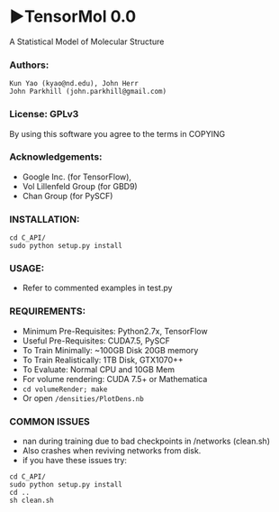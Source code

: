 # &#9658;TensorMol 0.0
A Statistical Model of Molecular Structure

### Authors:
	Kun Yao (kyao@nd.edu), John Herr
	John Parkhill (john.parkhill@gmail.com)

### License: GPLv3
By using this software you agree to the terms in COPYING

### Acknowledgements:
 - Google Inc. (for TensorFlow),
 - Vol Lillenfeld Group (for GBD9)
 - Chan Group (for PySCF)

### INSTALLATION:

```
cd C_API/
sudo python setup.py install
```

### USAGE:
 - Refer to commented examples in test.py

### REQUIREMENTS:
- Minimum Pre-Requisites: Python2.7x, TensorFlow
- Useful Pre-Requisites: CUDA7.5, PySCF
- To Train Minimally: ~100GB Disk 20GB memory
- To Train Realistically: 1TB Disk, GTX1070++
- To Evaluate: Normal CPU and 10GB Mem
- For volume rendering: CUDA 7.5+ or Mathematica
- ` cd volumeRender; make `
- Or open `/densities/PlotDens.nb`

### COMMON ISSUES
- nan during training due to bad checkpoints in /networks (clean.sh)
- Also crashes when reviving networks from disk.
- if you have these issues try: 

```
cd C_API/
sudo python setup.py install
cd .. 
sh clean.sh 
```
